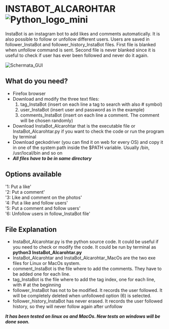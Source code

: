 # INSTABOT_ALCAROHTAR ![Python_logo_mini](https://user-images.githubusercontent.com/89790994/132233323-31f21542-912d-4422-a8ae-3f0cd2d11c8a.jpg)

InstaBot is an instagram bot to add likes and comments automatically. It is also possible to follow or unfollow different users.
Users are saved in follower_InstaBot and follower_history_InstaBot files.
First file is blanked when unfollow command is sent.
Second file is never blanked since it is useful to check if user has ever been followed and never do it again.  


![Schermata_GUI](https://user-images.githubusercontent.com/89790994/132232211-147e7bc8-40d3-44e8-8603-870e5fda091c.jpg)
  
  
## What do you need?
- Firefox browser
- Download and modify the three text files: 
	1. tag_InstaBot (insert on each line a tag to search with also # symbol)
	2. user_InstaBot (insert user and password as in the example)
	3. comments_InstaBot (insert on each line a comment. The comment will be chosen randomly)
- Download InstaBot_Alcarohtar that is the executable file or InstaBot_Alcarohtar.py if you want to check the code or run the program by terminal
- Download geckodriver (you can find it on web for every OS) and copy it in one of the system path inside the $PATH variable. Usually /bin, /usr/local/bin and so on
- ***All files have to be in same directory***

## Options available
'1: Put a like'  
'2: Put a comment'  
'3: Like and comment on the photos'  
'4: Put a like and follow users'  
'5: Put a comment and follow users'  
'6: Unfollow users in follow_InstaBot file'  
  
## File Explanation
- InstaBot_Alcarohtar.py is the python source code. It could be useful if you need to check or modify the code. It could be run by terminal as **python3 InstaBot_Alcarohtar.py**
- InstaBot_Alcarohtar and InstaBot_Alcarohtar_MacOs are the two exe files for Linux or MacOs system. 
- comment_InstaBot is the file where to add the comments. They have to be added one for each line.
- tag_InstaBot is the file where to add the tag index, one for each line, with # at the beginning
- follower_InstaBot has not to be modified. It records the user followed. It will be completely deleted when unfollowed option (6) is selected. 
- follower_history_InstaBot has never erased. It records the user followed history, so they will never follow again after unfollow
  
***It has been tested on linux os and MacOs. New tests on windows will be done soon.***  
